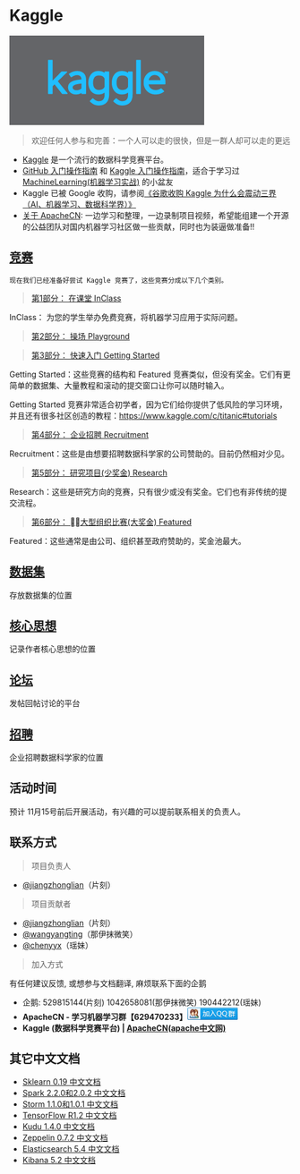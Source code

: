 # Kaggle

![](static/images/logos/kaggle-logo-gray.png)

> 欢迎任何人参与和完善：一个人可以走的很快，但是一群人却可以走的更远

* [Kaggle](https://www.kaggle.com) 是一个流行的数据科学竞赛平台。
* [GitHub 入门操作指南](docs/Github-QuickStart.md) 和 [Kaggle 入门操作指南](docs/Kaggle-QuickStart.md)，适合于学习过 [MachineLearning(机器学习实战)](https://github.com/apachecn/MachineLearning) 的小盆友
* Kaggle 已被 Google 收购，请参阅[《谷歌收购 Kaggle 为什么会震动三界（AI、机器学习、数据科学界）》](https://www.leiphone.com/news/201703/ZjpnddCoUDr3Eh8c.html)
* [关于 ApacheCN](http://cwiki.apachecn.org/pages/viewpage.action?pageId=2887240): 一边学习和整理，一边录制项目视频，希望能组建一个开源的公益团队对国内机器学习社区做一些贡献，同时也为装逼做准备!!

## [竞赛](https://www.kaggle.com/competitions)

`现在我们已经准备好尝试 Kaggle 竞赛了，这些竞赛分成以下几个类别。`

> [第1部分： 在课堂 InClass](https://www.kaggle.com/competitions?sortBy=deadline&group=all&page=1&pageSize=20&segment=inClass)

InClass： 为您的学生举办免费竞赛，将机器学习应用于实际问题。


> [第2部分： 操场 Playground](https://www.kaggle.com/competitions?sortBy=deadline&group=all&page=1&pageSize=20&segment=playground)



> [第3部分： 快速入门 Getting Started](https://www.kaggle.com/competitions?sortBy=deadline&group=all&page=1&pageSize=20&segment=gettingStarted)

Getting Started：这些竞赛的结构和 Featured 竞赛类似，但没有奖金。它们有更简单的数据集、大量教程和滚动的提交窗口让你可以随时输入。

Getting Started 竞赛非常适合初学者，因为它们给你提供了低风险的学习环境，并且还有很多社区创造的教程：https://www.kaggle.com/c/titanic#tutorials


> [第4部分： 企业招聘 Recruitment](https://www.kaggle.com/competitions?sortBy=deadline&group=all&page=1&pageSize=20&segment=gettingStarted)

Recruitment：这些是由想要招聘数据科学家的公司赞助的。目前仍然相对少见。


> [第5部分： 研究项目(少奖金) Research](https://www.kaggle.com/competitions?sortBy=deadline&group=all&page=1&pageSize=20&segment=gettingStarted)

Research：这些是研究方向的竞赛，只有很少或没有奖金。它们也有非传统的提交流程。


> [第6部分： 大型组织比赛(大奖金) Featured](https://www.kaggle.com/competitions?sortBy=deadline&group=all&page=1&pageSize=20&segment=gettingStarted)

Featured：这些通常是由公司、组织甚至政府赞助的，奖金池最大。


## [数据集](https://www.kaggle.com/datasets)

存放数据集的位置

## [核心思想](https://www.kaggle.com/kernels)

记录作者核心思想的位置

## [论坛](https://www.kaggle.com/discussion)

发帖回帖讨论的平台

## [招聘](https://www.kaggle.com/jobs)

企业招聘数据科学家的位置



## 活动时间

预计 11月15号前后开展活动，有兴趣的可以提前联系相关的负责人。

## 联系方式

> 项目负责人

* [@jiangzhonglian](https://github.com/jiangzhonglian)（片刻）

> 项目贡献者

* [@jiangzhonglian](https://github.com/jiangzhonglian)（片刻）
* [@wangyangting](https://github.com/wangyangting)（那伊抹微笑）
* [@chenyyx](https://github.com/chenyyx)（瑶妹）

> 加入方式

有任何建议反馈, 或想参与文档翻译, 麻烦联系下面的企鹅
* 企鹅: 529815144(片刻) 1042658081(那伊抹微笑) 190442212(瑶妹)
* **ApacheCN - 学习机器学习群【629470233】<a target="_blank" href="//shang.qq.com/wpa/qunwpa?idkey=30e5f1123a79867570f665aa3a483ca404b1c3f77737bc01ec520ed5f078ddef"><img border="0" src="static/images/logos/ApacheCN-group.png" alt="ApacheCN - 学习机器学习群【629470233】" title="ApacheCN - 学习机器学习群【629470233】"></a>**
* **Kaggle (数据科学竞赛平台) | [ApacheCN(apache中文网)](http://cwiki.apachecn.org/)**

## 其它中文文档

* [Sklearn 0.19 中文文档](http://sklearn.apachecn.org/)
* [Spark 2.2.0和2.0.2 中文文档](http://spark.apachecn.org)
* [Storm 1.1.0和1.0.1 中文文档](http://storm.apachecn.org/)
* [TensorFlow R1.2 中文文档](http://cwiki.apachecn.org/pages/viewpage.action?pageId=10030122)
* [Kudu 1.4.0 中文文档](http://cwiki.apachecn.org/pages/viewpage.action?pageId=10813594)
* [Zeppelin 0.7.2 中文文档](http://cwiki.apachecn.org/pages/viewpage.action?pageId=10030467)
* [Elasticsearch 5.4 中文文档](http://cwiki.apachecn.org/pages/viewpage.action?pageId=4260364)
* [Kibana 5.2 中文文档](http://cwiki.apachecn.org/pages/viewpage.action?pageId=8159377)

